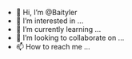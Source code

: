 - 👋 Hi, I’m @Baityler
- 👀 I’m interested in ...
- 🌱 I’m currently learning ...
- 💞️ I’m looking to collaborate on ...
- 📫 How to reach me ...

<!---
Baityler/Baityler is a ✨ special ✨ repository because its `README.md` (this file) appears on your GitHub profile.
You can click the Preview link to take a look at your changes.
--->
